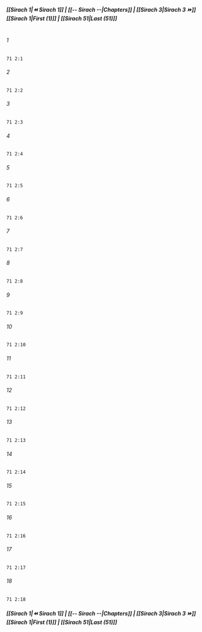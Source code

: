 
##### **[[Sirach 1|⏪ Sirach 1]] | [[-- Sirach --|Chapters]] | [[Sirach 3|Sirach 3 ⏩]]**<br>**[[Sirach 1|First (1)]] | [[Sirach 51|Last (51)]]**<br><br>

###### 1
``` verse
71 2:1
```
###### 2
``` verse
71 2:2
```
###### 3
``` verse
71 2:3
```
###### 4
``` verse
71 2:4
```
###### 5
``` verse
71 2:5
```
###### 6
``` verse
71 2:6
```
###### 7
``` verse
71 2:7
```
###### 8
``` verse
71 2:8
```
###### 9
``` verse
71 2:9
```
###### 10
``` verse
71 2:10
```
###### 11
``` verse
71 2:11
```
###### 12
``` verse
71 2:12
```
###### 13
``` verse
71 2:13
```
###### 14
``` verse
71 2:14
```
###### 15
``` verse
71 2:15
```
###### 16
``` verse
71 2:16
```
###### 17
``` verse
71 2:17
```
###### 18
``` verse
71 2:18
```

##### **[[Sirach 1|⏪ Sirach 1]] | [[-- Sirach --|Chapters]] | [[Sirach 3|Sirach 3 ⏩]]**<br>**[[Sirach 1|First (1)]] | [[Sirach 51|Last (51)]]**
